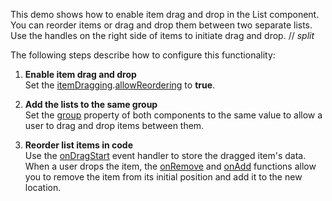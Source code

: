 This demo shows how to enable item drag and drop in the List component. You can reorder items or drag and drop them between two separate lists. Use the handles on the right side of items to initiate drag and drop.
// _split_

The following steps describe how to configure this functionality:

1. **Enable item drag and drop**        
Set the [itemDragging](/Documentation/ApiReference/UI_Components/dxList/Configuration/#itemDragging).[allowReordering](/Documentation/ApiReference/UI_Components/dxSortable/Configuration/#allowReordering) to **true**.

1. **Add the lists to the same group**      
Set the [group](/Documentation/ApiReference/UI_Components/dxSortable/Configuration/#group) property of both components to the same value to allow a user to drag and drop items between them.

1. **Reorder list items in code**       
Use the [onDragStart](/Documentation/ApiReference/UI_Components/dxSortable/Configuration/#onDragStart) event handler to store the dragged item's data. When a user drops the item, the [onRemove](/Documentation/ApiReference/UI_Components/dxSortable/Configuration/#onRemove) and [onAdd](/Documentation/ApiReference/UI_Components/dxSortable/Configuration/#onAdd) functions allow you to remove the item from its initial position and add it to the new location.